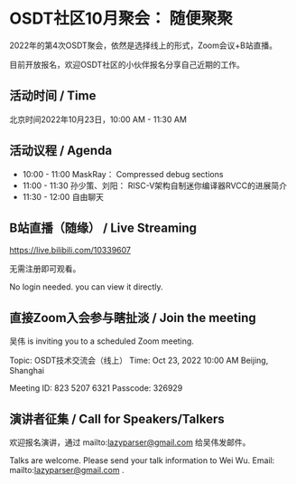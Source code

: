 # OSDT社区10月聚会： 随便聚聚

2022年的第4次OSDT聚会，依然是选择线上的形式，Zoom会议+B站直播。

目前开放报名，欢迎OSDT社区的小伙伴报名分享自己近期的工作。

## 活动时间 / Time

北京时间2022年10月23日，10:00 AM - 11:30 AM

## 活动议程 / Agenda

- 10:00 - 11:00 MaskRay： Compressed debug sections
- 11:00 - 11:30 孙少策、刘阳： RISC-V架构自制迷你编译器RVCC的进展简介
- 11:30 - 12:00 自由聊天

## B站直播（随缘） / Live Streaming

https://live.bilibili.com/10339607

无需注册即可观看。

No login needed. you can view it directly.

## 直接Zoom入会参与瞎扯淡 / Join the meeting

吴伟 is inviting you to a scheduled Zoom meeting.

Topic: OSDT技术交流会（线上）
Time: Oct 23, 2022 10:00 AM Beijing, Shanghai

Meeting ID: 823 5207 6321
Passcode: 326929

## 演讲者征集 / Call for Speakers/Talkers

欢迎报名演讲，通过 mailto:lazyparser@gmail.com  给吴伟发邮件。

Talks are welcome. Please send your talk information to Wei Wu. Email: mailto:lazyparser@gmail.com .
